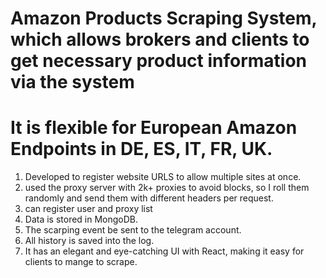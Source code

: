 # Amazon Products Scraping System, which allows brokers and clients to get necessary product information via the system

# It is flexible for  European Amazon Endpoints in DE, ES, IT, FR, UK.

1. Developed to register website URLS to allow multiple sites at once.
2. used the proxy server with 2k+ proxies to avoid blocks, so I roll them randomly and send them with different headers per request.
3. can register user and proxy list
4. Data is stored in MongoDB.
5. The scarping event be sent to the telegram account.
6. All history is saved into the log.
7. It has an elegant and eye-catching UI with React, making it easy for clients to mange to scrape.
